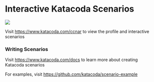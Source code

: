 # Interactive Katacoda Scenarios

[![](http://shields.katacoda.com/katacoda/ccnar/count.svg)](https://www.katacoda.com/ccnar "Get your profile on Katacoda.com")

Visit https://www.katacoda.com/ccnar to view the profile and interactive scenarios

### Writing Scenarios
Visit https://www.katacoda.com/docs to learn more about creating Katacoda scenarios

For examples, visit https://github.com/katacoda/scenario-example
